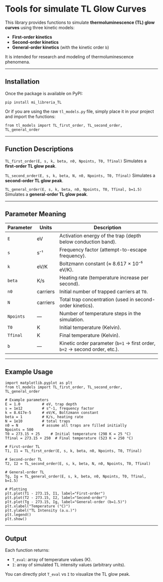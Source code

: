 # Tools for simulate TL Glow Curves


This library provides functions to simulate **thermoluminescence (TL) glow curves** using three kinetic models:

* **First-order kinetics**
* **Second-order kinetics**
* **General-order kinetics** (with the kinetic order `b`)

It is intended for research and modeling of thermoluminescence phenomena.

---

## Installation

Once the package is available on PyPI:

```
pip install mi_libreria_TL
```

Or if you are using the raw `tl_models.py` file, simply place it in your project and import the functions:

```
from tl_models import TL_first_order, TL_second_order, TL_general_order
```

---

## Function Descriptions

`TL_first_order(E, s, k, beta, n0, Npoints, T0, Tfinal)`
Simulates a **first-order TL glow peak**.

`TL_second_order(E, s, k, beta, N, n0, Npoints, T0, Tfinal)`
Simulates a **second-order TL glow peak**.

`TL_general_order(E, s, k, beta, n0, Npoints, T0, Tfinal, b=1.5)`
Simulates a **general-order TL glow peak**.

---

## Parameter Meaning

| Parameter | Units    | Description                                                                |
| --------- | -------- | -------------------------------------------------------------------------- |
| `E`       | eV       | Activation energy of the trap (depth below conduction band).               |
| `s`       | s⁻¹      | Frequency factor (attempt-to-escape frequency).                            |
| `k`       | eV/K     | Boltzmann constant (≈ 8.617 × 10⁻⁵ eV/K).                                  |
| `beta`    | K/s      | Heating rate (temperature increase per second).                            |
| `n0`      | carriers | Initial number of trapped carriers at `T0`.                                |
| `N`       | carriers | Total trap concentration (used in second-order kinetics).                  |
| `Npoints` | —        | Number of temperature steps in the simulation.                             |
| `T0`      | K        | Initial temperature (Kelvin).                                              |
| `Tfinal`  | K        | Final temperature (Kelvin).                                                |
| `b`       | —        | Kinetic order parameter (`b=1` → first order, `b=2` → second order, etc.). |

---

## Example Usage

```
import matplotlib.pyplot as plt
from tl_models import TL_first_order, TL_second_order, TL_general_order

# Example parameters
E = 1.0          # eV, trap depth
s = 1e12         # s^-1, frequency factor
k = 8.617e-5     # eV/K, Boltzmann constant
beta = 1         # K/s, heating rate
N = 1e10         # total traps
n0 = N           # assume all traps are filled initially
Npoints = 500
T0 = 273.15 + 25     # Initial temperature (298 K = 25 °C)
Tfinal = 273.15 + 250  # Final temperature (523 K = 250 °C)

# First-order TL
T1, I1 = TL_first_order(E, s, k, beta, n0, Npoints, T0, Tfinal)

# Second-order TL
T2, I2 = TL_second_order(E, s, k, beta, N, n0, Npoints, T0, Tfinal)

# General-order TL
Tg, Ig = TL_general_order(E, s, k, beta, n0, Npoints, T0, Tfinal, b=1.5)

# Plotting
plt.plot(T1 - 273.15, I1, label="First-order")
plt.plot(T2 - 273.15, I2, label="Second-order")
plt.plot(Tg - 273.15, Ig, label="General-order (b=1.5)")
plt.xlabel("Temperature (°C)")
plt.ylabel("TL Intensity (a.u.)")
plt.legend()
plt.show()
```

---

## Output

Each function returns:

* `T_eval`: array of temperature values (K).
* `I`: array of simulated TL intensity values (arbitrary units).

You can directly plot `T_eval` vs `I` to visualize the TL glow peak.

